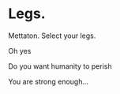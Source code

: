 # Legs.
Mettaton.
Select your legs.

Oh yes

Do you want humanity to perish

You are strong enough...
